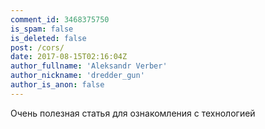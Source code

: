```yaml
---
comment_id: 3468375750
is_spam: false
is_deleted: false
post: /cors/
date: 2017-08-15T02:16:04Z
author_fullname: 'Aleksandr Verber'
author_nickname: 'dredder_gun'
author_is_anon: false
---
```


<p>Очень полезная статья для ознакомления с технологией</p>
